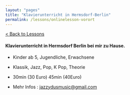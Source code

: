 ```yaml
---
layout: "pages"
title: "Klavierunterricht in Hermsdorf-Berlin"
permalink: /lessons/onlinelesson-vorort
---
```

<a href="/lessons">< Back to Lessons</a>

#### Klavierunterricht in Hermsdorf Berlin bei mir zu Hause.

- Kinder ab 5, Jugendliche, Erwachsene

- Klassik, Jazz, Pop, K Pop, Theorie

- 30min (30 Euro) 45min (40Euro)

- Mehr Infos : jazzydusmusic@gmail.com
